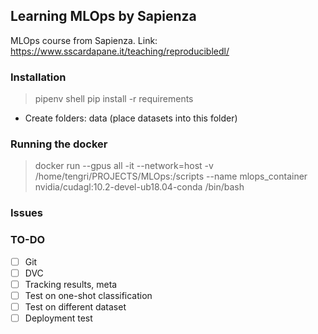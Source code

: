 ## Learning MLOps by Sapienza
MLOps course from Sapienza. Link: https://www.sscardapane.it/teaching/reproducibledl/

### Installation
> pipenv shell
> pip install -r requirements
- Create folders: data (place datasets into this folder)

### Running the docker
> docker run --gpus all -it --network=host -v /home/tengri/PROJECTS/MLOps:/scripts --name mlops_container nvidia/cudagl:10.2-devel-ub18.04-conda /bin/bash 

### Issues

### TO-DO
- [ ] Git
- [ ] DVC
- [ ] Tracking results, meta
- [ ] Test on one-shot classification
- [ ] Test on different dataset
- [ ] Deployment test
